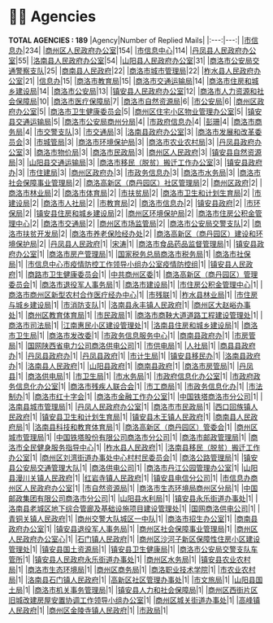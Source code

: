 # 👮‍♀️ Agencies
__TOTAL AGENCIES : 189__
|Agency|Number of Replied Mails|
|:---:|---:|
|[市信息办](市信息办.md)|234|
|[商州区人民政府办公室](商州区人民政府办公室.md)|154|
|[市信息中心](市信息中心.md)|114|
|[丹凤县人民政府办公室](丹凤县人民政府办公室.md)|55|
|[洛南县人民政府办公室](洛南县人民政府办公室.md)|54|
|[山阳县人民政府办公室](山阳县人民政府办公室.md)|31|
|[商洛市公安局交通警察支队](商洛市公安局交通警察支队.md)|25|
|[商南县人民政府](商南县人民政府.md)|22|
|[商洛市城市管理局](商洛市城市管理局.md)|22|
|[柞水县人民政府办公室](柞水县人民政府办公室.md)|21|
|[信息办](信息办.md)|15|
|[商洛市教育局](商洛市教育局.md)|15|
|[商洛市交通运输局](商洛市交通运输局.md)|14|
|[商洛市住房和城乡建设局](商洛市住房和城乡建设局.md)|14|
|[商洛市公安局](商洛市公安局.md)|13|
|[镇安县人民政府办公室](镇安县人民政府办公室.md)|12|
|[商洛市人力资源和社会保障局](商洛市人力资源和社会保障局.md)|10|
|[商洛市医疗保障局](商洛市医疗保障局.md)|7|
|[商洛市自然资源局](商洛市自然资源局.md)|6|
|[市公安局](市公安局.md)|6|
|[商州区政府办公室](商州区政府办公室.md)|5|
|[商洛市卫生健康委员会](商洛市卫生健康委员会.md)|5|
|[商州区住宅小区物业管理办公室](商州区住宅小区物业管理办公室.md)|5|
|[镇安县交通运输局](镇安县交通运输局.md)|5|
|[商洛市公安局商州分局](商洛市公安局商州分局.md)|4|
|[市政府信息办](市政府信息办.md)|4|
|[彭珊](彭珊.md)|4|
|[商洛市商务局](商洛市商务局.md)|4|
|[市交警支队](市交警支队.md)|3|
|[市交通局](市交通局.md)|3|
|[洛南县政府办公室](洛南县政府办公室.md)|3|
|[商洛市发展和改革委员会](商洛市发展和改革委员会.md)|3|
|[市城管局](市城管局.md)|3|
|[商洛市环境保护局](商洛市环境保护局.md)|3|
|[商洛市农业农村局](商洛市农业农村局.md)|3|
|[丹凤县政府办公室](丹凤县政府办公室.md)|3|
|[商洛市物价局](商洛市物价局.md)|3|
|[商洛市民政局](商洛市民政局.md)|3|
|[商州区人民政府](商州区人民政府.md)|3|
|[镇安县自然资源局](镇安县自然资源局.md)|3|
|[山阳县交通运输局](山阳县交通运输局.md)|3|
|[商洛市移民（脱贫）搬迁工作办公室](商洛市移民（脱贫）搬迁工作办公室.md)|3|
|[镇安县政府办](镇安县政府办.md)|3|
|[市住建局](市住建局.md)|3|
|[商州区政府办](商州区政府办.md)|3|
|[市政务信息办](市政务信息办.md)|3|
|[商洛市水务局](商洛市水务局.md)|3|
|[商洛市社会保障事业管理局](商洛市社会保障事业管理局.md)|2|
|[商洛高新区（商丹园区）社区管理局](商洛高新区（商丹园区）社区管理局.md)|2|
|[商州区政府](商州区政府.md)|2|
|[商洛市林业局](商洛市林业局.md)|2|
|[商洛市体育局](商洛市体育局.md)|2|
|[市扶贫局](市扶贫局.md)|2|
|[商洛市卫生和计划生育局](商洛市卫生和计划生育局.md)|2|
|[市建设局](市建设局.md)|2|
|[商洛市人社局](商洛市人社局.md)|2|
|[市教育局](市教育局.md)|2|
|[商洛市信息办](商洛市信息办.md)|2|
|[镇安县政府](镇安县政府.md)|2|
|[市环保局](市环保局.md)|2|
|[镇安县住房和城乡建设局](镇安县住房和城乡建设局.md)|2|
|[商州区环境保护局](商州区环境保护局.md)|2|
|[商洛市住房公积金管理中心](商洛市住房公积金管理中心.md)|2|
|[商洛市交通局](商洛市交通局.md)|2|
|[商州区市场监管局](商州区市场监管局.md)|2|
|[商洛市公安局交警支队](商洛市公安局交警支队.md)|2|
|[商洛市扶贫开发局](商洛市扶贫开发局.md)|2|
|[商洛市养老保险经办处](商洛市养老保险经办处.md)|2|
|[商洛高新区（商丹园区）建设和环境保护局](商洛高新区（商丹园区）建设和环境保护局.md)|2|
|[丹凤县人民政府](丹凤县人民政府.md)|1|
|[宋涛](宋涛.md)|1|
|[商洛市食品药品监督管理局](商洛市食品药品监督管理局.md)|1|
|[镇安县政府办公室](镇安县政府办公室.md)|1|
|[商洛市房产管理局](商洛市房产管理局.md)|1|
|[国家税务总局商洛市税务局](国家税务总局商洛市税务局.md)|1|
|[商洛市社保局](商洛市社保局.md)|1|
|[市信息中心市疫情防控工作领导小组办公室疫情防控组](市信息中心市疫情防控工作领导小组办公室疫情防控组.md)|1|
|[镇安县人民政府](镇安县人民政府.md)|1|
|[商路市卫生健康委员会](商路市卫生健康委员会.md)|1|
|[中共商州区委](中共商州区委.md)|1|
|[商洛高新区（商丹园区）管理委员会](商洛高新区（商丹园区）管理委员会.md)|1|
|[商洛市退役军人事务局](商洛市退役军人事务局.md)|1|
|[商洛市建设局](商洛市建设局.md)|1|
|[市住房公积金管理中心](市住房公积金管理中心.md)|1|
|[商洛市商州区新型农村合作医疗经办中心](商洛市商州区新型农村合作医疗经办中心.md)|1|
|[市残联](市残联.md)|1|
|[柞水县林业局](柞水县林业局.md)|1|
|[市住房与城乡建设局](市住房与城乡建设局.md)|1|
|[市消防支队](市消防支队.md)|1|
|[洛南县永丰镇人民政府](洛南县永丰镇人民政府.md)|1|
|[商州区大赵峪办事处](商州区大赵峪办事处.md)|1|
|[商州区教育体育局](商州区教育体育局.md)|1|
|[市民政局](市民政局.md)|1|
|[商洛市商鞅大道道路工程建设管理处](商洛市商鞅大道道路工程建设管理处.md)|1|
|[商洛市司法局](商洛市司法局.md)|1|
|[江南惠民小区建设管理处](江南惠民小区建设管理处.md)|1|
|[洛南县住房和城乡建设局](洛南县住房和城乡建设局.md)|1|
|[商洛市卫生局](商洛市卫生局.md)|1|
|[商洛市发改委](商洛市发改委.md)|1|
|[市政务信息服务中心](市政务信息服务中心.md)|1|
|[商南县政府办](商南县政府办.md)|1|
|[市房管局](市房管局.md)|1|
|[国网陕西省电力公司商洛供电公司](国网陕西省电力公司商洛供电公司.md)|1|
|[市供电局](市供电局.md)|1|
|[人社局](人社局.md)|1|
|[商县县政府办](商县县政府办.md)|1|
|[丹凤县政府办](丹凤县政府办.md)|1|
|[丹凤县政府](丹凤县政府.md)|1|
|[市计生局](市计生局.md)|1|
|[镇安县移民办](镇安县移民办.md)|1|
|[洛南县政府办](洛南县政府办.md)|1|
|[洛南县人民政府](洛南县人民政府.md)|1|
|[山阳县政府](山阳县政府.md)|1|
|[商南县政府](商南县政府.md)|1|
|[商洛市房管局](商洛市房管局.md)|1|
|[丹凤县](丹凤县.md)|1|
|[商洛供电局](商洛供电局.md)|1|
|[市卫生局](市卫生局.md)|1|
|[市水务局](市水务局.md)|1|
|[市政府信息化办公室](市政府信息化办公室.md)|1|
|[市政府政务信息化办公室](市政府政务信息化办公室.md)|1|
|[商洛市残疾人联合会](商洛市残疾人联合会.md)|1|
|[市工商局](市工商局.md)|1|
|[市政务信息化办](市政务信息化办.md)|1|
|[市法制办](市法制办.md)|1|
|[商洛市红十字会](商洛市红十字会.md)|1|
|[商洛市金融工作办公室](商洛市金融工作办公室.md)|1|
|[中国铁塔商洛市分公司](中国铁塔商洛市分公司.md)|1|
|[洛南县城市管理局](洛南县城市管理局.md)|1|
|[丹凤人民政府办公室](丹凤人民政府办公室.md)|1|
|[商洛市市民政局](商洛市市民政局.md)|1|
|[西口回族镇人民政府](西口回族镇人民政府.md)|1|
|[镇安县卫生和计划生育局](镇安县卫生和计划生育局.md)|1|
|[镇安县木王镇人民政府](镇安县木王镇人民政府.md)|1|
|[商南县人民政府局](商南县人民政府局.md)|1|
|[洛南县科技和教育体育局](洛南县科技和教育体育局.md)|1|
|[商洛高新区（商丹园区）管委会](商洛高新区（商丹园区）管委会.md)|1|
|[商州区城市管理局](商州区城市管理局.md)|1|
|[中国铁塔股份有限公司商洛市分公司](中国铁塔股份有限公司商洛市分公司.md)|1|
|[商洛市邮政管理局](商洛市邮政管理局.md)|1|
|[商洛市全民健身服务指导中心](商洛市全民健身服务指导中心.md)|1|
|[柞水县人民政府](柞水县人民政府.md)|1|
|[洛南县移民（脱贫）搬迁工作办公室](洛南县移民（脱贫）搬迁工作办公室.md)|1|
|[商州区刘湾街道办事处中心村村民委员会](商州区刘湾街道办事处中心村村民委员会.md)|1|
|[商洛公路管理局](商洛公路管理局.md)|1|
|[镇安县公安局交通管理大队](镇安县公安局交通管理大队.md)|1|
|[商洛供电公司](商洛供电公司.md)|1|
|[商洛市丹江公园管理办公室](商洛市丹江公园管理办公室.md)|1|
|[山阳县漫川关镇人民政府](山阳县漫川关镇人民政府.md)|1|
|[红岩寺镇人民政府](红岩寺镇人民政府.md)|1|
|[镇安县电信分公司](镇安县电信分公司.md)|1|
|[市信息办商州区人民政府办公室](市信息办商州区人民政府办公室.md)|1|
|[市自然资源局](市自然资源局.md)|1|
|[商洛市生态环境局商州区分局](商洛市生态环境局商州区分局.md)|1|
|[中国邮政集团有限公司商洛市分公司](中国邮政集团有限公司商洛市分公司.md)|1|
|[山阳县水利局](山阳县水利局.md)|1|
|[镇安县永乐街道办事处](镇安县永乐街道办事处.md)|1|
|[洛南县老城区地下综合管廊及基础设施项目建设管理处](洛南县老城区地下综合管廊及基础设施项目建设管理处.md)|1|
|[国网商洛供电公司](国网商洛供电公司.md)|1|
|[青铜关镇人民政府](青铜关镇人民政府.md)|1|
|[商州交警大队城区一中队](商州交警大队城区一中队.md)|1|
|[商洛市招生办公室](商洛市招生办公室.md)|1|
|[商南县政府办公室](商南县政府办公室.md)|1|
|[镇安县退役军人事务局](镇安县退役军人事务局.md)|1|
|[商州区社会保障事业管理局](商州区社会保障事业管理局.md)|1|
|[商州区人民政府办公室心](商州区人民政府办公室心.md)|1|
|[石门镇人民政府](石门镇人民政府.md)|1|
|[商州区沙河子新区保障性住房小区建设管理处](商州区沙河子新区保障性住房小区建设管理处.md)|1|
|[镇安县国土资源局](镇安县国土资源局.md)|1|
|[镇安县卫生健康局](镇安县卫生健康局.md)|1|
|[商洛市公安局交警支队车管所](商洛市公安局交警支队车管所.md)|1|
|[镇安县人民政府永乐街道办事处](镇安县人民政府永乐街道办事处.md)|1|
|[商州区水务局](商州区水务局.md)|1|
|[镇安县农业农村局](镇安县农业农村局.md)|1|
|[商洛市生态环境局](商洛市生态环境局.md)|1|
|[商州区商务局](商州区商务局.md)|1|
|[商洛职业技术学院](商洛职业技术学院.md)|1|
|[市农业农村局](市农业农村局.md)|1|
|[洛南县石门镇人民政府](洛南县石门镇人民政府.md)|1|
|[高新区社区管理办事处](高新区社区管理办事处.md)|1|
|[市文旅局](市文旅局.md)|1|
|[山阳县国土局](山阳县国土局.md)|1|
|[商洛市机关事务管理局](商洛市机关事务管理局.md)|1|
|[镇安县人力和社会保障局](镇安县人力和社会保障局.md)|1|
|[商州区西街片区旧城改建房屋安置协调工作领导小组办公室](商州区西街片区旧城改建房屋安置协调工作领导小组办公室.md)|1|
|[商州区城关街道办事处](商州区城关街道办事处.md)|1|
|[高峰镇人民政府](高峰镇人民政府.md)|1|
|[商州区金陵寺镇人民政府](商州区金陵寺镇人民政府.md)|1|
|[市政局](市政局.md)|1|
